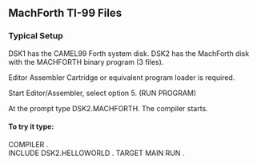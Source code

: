 ## MachForth TI-99 Files

### Typical Setup

DSK1  has the CAMEL99 Forth system disk.
DSK2  has the MachForth disk with the MACHFORTH binary program (3 files).

Editor Assembler Cartridge or equivalent program loader is required.

Start Editor/Assembler, select option 5.
(RUN PROGRAM)

At the prompt type DSK2.MACHFORTH.
The compiler starts.

#### To try it type:

COMPILER <enter>.  
INCLUDE DSK2.HELLOWORLD <enter>.
TARGET MAIN RUN <enter>.
